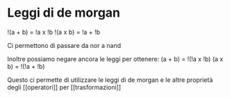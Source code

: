# Leggi di de morgan

!(a + b) = !a x !b
!(a x b) = !a + !b

Ci permettono di passare da nor a nand

Inoltre possiamo negare ancora le leggi per ottenere:
(a + b)  = !(!a x !b)
(a x b)   = !(!a + !b)




Questo ci permette di utilizzare le leggi di de morgan e le altre proprietà degli [[operatori]] per [[trasformazioni]]

